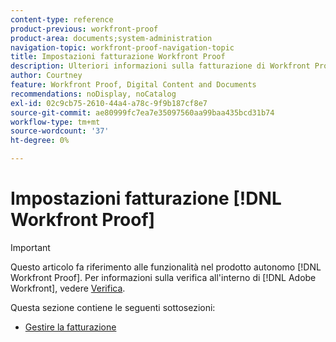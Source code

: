 ```yaml
---
content-type: reference
product-previous: workfront-proof
product-area: documents;system-administration
navigation-topic: workfront-proof-navigation-topic
title: Impostazioni fatturazione Workfront Proof
description: Ulteriori informazioni sulla fatturazione di Workfront Proof.
author: Courtney
feature: Workfront Proof, Digital Content and Documents
recommendations: noDisplay, noCatalog
exl-id: 02c9cb75-2610-44a4-a78c-9f9b187cf8e7
source-git-commit: ae80999fc7ea7e35097560aa99baa435bcd31b74
workflow-type: tm+mt
source-wordcount: '37'
ht-degree: 0%

---
```


# Impostazioni fatturazione [!DNL Workfront Proof]

>[!IMPORTANT]
>
>Questo articolo fa riferimento alle funzionalità nel prodotto autonomo [!DNL Workfront Proof]. Per informazioni sulla verifica all&#39;interno di [!DNL Adobe Workfront], vedere [Verifica](../../review-and-approve-work/proofing/proofing.md).

Questa sezione contiene le seguenti sottosezioni:

* [Gestire la fatturazione](../../workfront-proof/wp-billingsettings/manage-your-billing/manage-your-billing.md)
